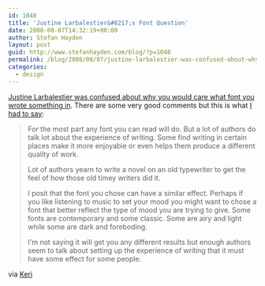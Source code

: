 ```yaml
---
id: 1048
title: 'Justine Larbalestier&#8217;s Font Question'
date: 2008-08-07T14:32:19+00:00
author: Stefan Hayden
layout: post
guid: http://www.stefanhayden.com/blog/?p=1048
permalink: /blog/2008/08/07/justine-larbalestier-was-confused-about-why-you-would-care-what-font-you-wrote-something-in/
categories:
  - design
---
```

<a href="http://justinelarbalestier.com/blog/2008/08/07/font-neutral/">Justine Larbalestier was confused about why you would care what font you wrote something in</a>. There are some very good comments but this is what <a href="http://justinelarbalestier.com/blog/2008/08/07/font-neutral/#comment-71869">I had to say</a>:

<blockquote>For the most part any font you can read will do. But a lot of authors do talk lot about the experience of writing. Some find writing in certain places make it more enjoyable or even helps them produce a different quality of work. 

Lot of authors yearn to write a novel on an old typewriter to get the feel of how those old timey writers did it.

I posit that the font you chose can have a similar effect. Perhaps if you like listening to music to set your mood you might want to chose a font that better reflect the type of mood you are trying to give. Some fonts are contemporary and some classic. Some are airy and light while some are dark and foreboding.

I'm not saying it will get you any different results but enough authors seem to talk about setting up the experience of writing that it must have some effect for some people.</blockquote>

via <a href="http://www.kerilynnadams.com/">Keri</a>

